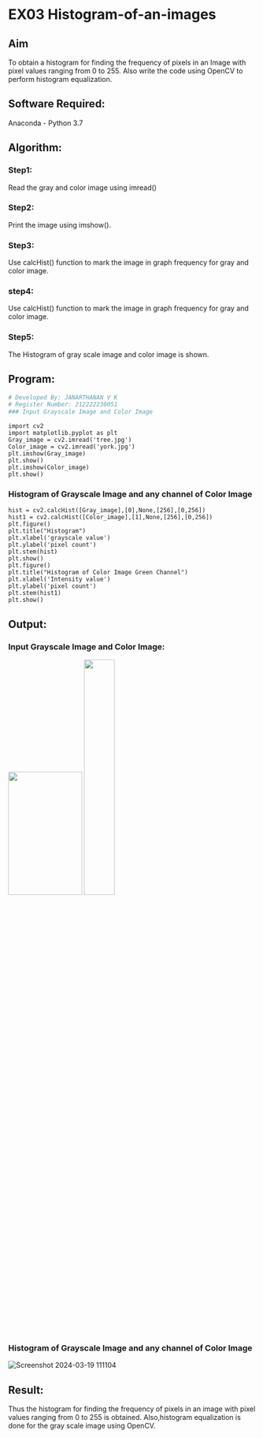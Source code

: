 # EX03 Histogram-of-an-images
## Aim
To obtain a histogram for finding the frequency of pixels in an Image with pixel values ranging from 0 to 255. Also write the code using OpenCV to perform histogram equalization.

## Software Required:
Anaconda - Python 3.7

## Algorithm:
### Step1:
Read the gray and color image using imread()

### Step2:
Print the image using imshow().

### Step3:
Use calcHist() function to mark the image in graph frequency for gray and color image.

### step4:
Use calcHist() function to mark the image in graph frequency for gray and color image.

### Step5:
The Histogram of gray scale image and color image is shown.


## Program:
```python
# Developed By: JANARTHANAN V K
# Register Number: 212222230051
### Input Grayscale Image and Color Image
```
```
import cv2
import matplotlib.pyplot as plt
Gray_image = cv2.imread('tree.jpg')
Color_image = cv2.imread('york.jpg')
plt.imshow(Gray_image)
plt.show()
plt.imshow(Color_image)
plt.show()

```


### Histogram of Grayscale Image and any channel of Color Image
```
hist = cv2.calcHist([Gray_image],[0],None,[256],[0,256])
hist1 = cv2.calcHist([Color_image],[1],None,[256],[0,256])
plt.figure()
plt.title("Histogram")
plt.xlabel('grayscale value')
plt.ylabel('pixel count')
plt.stem(hist)
plt.show()
plt.figure()
plt.title("Histogram of Color Image Green Channel")
plt.xlabel('Intensity value')
plt.ylabel('pixel count')
plt.stem(hist1)
plt.show()
```


## Output:
### Input Grayscale Image and Color Image:

<img src="https://github.com/Janarthanan2/DIP_EX03_Histogram-of-an-images/assets/119393515/8a938518-0869-46df-bcb9-9aa9d2a2e98a" width = 150 height =250>
<img src="https://github.com/Janarthanan2/DIP_EX03_Histogram-of-an-images/assets/119393515/7b2db2a7-0c3c-43fd-bed3-37c9cdab2395" width = 35%>




### Histogram of Grayscale Image and any channel of Color Image


![Screenshot 2024-03-19 111104](https://github.com/Aravindsamy04/Histogram-of-an-images/assets/113497037/496e3f97-2b4c-44c3-8fbd-1445e7b46578)






## Result: 
Thus the histogram for finding the frequency of pixels in an image with pixel values ranging from 0 to 255 is obtained. Also,histogram equalization is done for the gray scale image using OpenCV.
